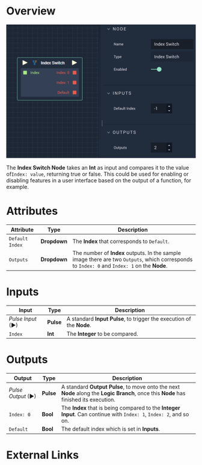 # Overview

![The Index Switch Node.](../../.gitbook/assets/indexswitch.png)



The **Index Switch Node** takes an **Int** as input and compares it to the value of`Index: value`, returning true or false. This could be used for enabling or disabling features in a user interface based on the output of a function, for example.


# Attributes

|Attribute|Type|Description|
|---|---|---|
|`Default Index`|**Dropdown**|The **Index** that corresponds to `Default`.|
|`Outputs`|**Dropdown**|The number of **Index** outputs. In the sample image there are two `Outputs`, which corresponds to `Index: 0` and `Index: 1` on the **Node**.|


# Inputs

|Input|Type|Description|
|---|---|---|
|*Pulse Input* (►)|**Pulse**|A standard **Input Pulse**, to trigger the execution of the **Node**.|
|`Index`|**Int**|The **Integer** to be compared.|



# Outputs

|Output|Type|Description|
|---|---|---|
|*Pulse Output* (►)|**Pulse**|A standard **Output Pulse**, to move onto the next **Node** along the **Logic Branch**, once this **Node** has finished its execution.|
|`Index: 0`|**Bool**|The **Index** that is being compared to the **Integer** **Input**. Can continue with `Index: 1`, `Index: 2`, and so on.|
|`Default`|**Bool**|The default index which is set in **Inputs**.|


# External Links

